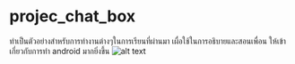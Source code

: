 # projec_chat_box
ทำเป็นตัวอย่างสำหรับการทำงานต่างๆในการเรียนที่ผ่านมา เผื่อใช้ในการอธิบายและสอนเพื่อน ให้เข้าเกี่ยวกับการทำ android มากยิ่งขึ้น
![alt text](https://uppic.cc/v/6ffT)
